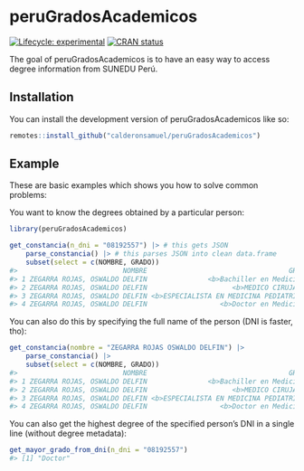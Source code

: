 
<!-- README.md is generated from README.Rmd. Please edit that file -->

# peruGradosAcademicos

<!-- badges: start -->

[![Lifecycle:
experimental](https://img.shields.io/badge/lifecycle-experimental-orange.svg)](https://lifecycle.r-lib.org/articles/stages.html#experimental)
[![CRAN
status](https://www.r-pkg.org/badges/version/peruGradosAcademicos)](https://CRAN.R-project.org/package=peruGradosAcademicos)
<!-- badges: end -->

The goal of peruGradosAcademicos is to have an easy way to access degree
information from SUNEDU Perú.

## Installation

You can install the development version of peruGradosAcademicos like so:

``` r
remotes::install_github("calderonsamuel/peruGradosAcademicos")
```

## Example

These are basic examples which shows you how to solve common problems:

You want to know the degrees obtained by a particular person:

``` r
library(peruGradosAcademicos)

get_constancia(n_dni = "08192557") |> # this gets JSON
    parse_constancia() |> # this parses JSON into clean data.frame
    subset(select = c(NOMBRE, GRADO))
#>                          NOMBRE                                   GRADO
#> 1 ZEGARRA ROJAS, OSWALDO DELFIN               <b>Bachiller en Medicina 
#> 2 ZEGARRA ROJAS, OSWALDO DELFIN                     <b>MEDICO CIRUJANO 
#> 3 ZEGARRA ROJAS, OSWALDO DELFIN <b>ESPECIALISTA EN MEDICINA PEDIATRICA 
#> 4 ZEGARRA ROJAS, OSWALDO DELFIN                  <b>Doctor en Medicina
```

You can also do this by specifying the full name of the person (DNI is
faster, tho):

``` r
get_constancia(nombre = "ZEGARRA ROJAS OSWALDO DELFIN") |> 
    parse_constancia() |> 
    subset(select = c(NOMBRE, GRADO))
#>                          NOMBRE                                   GRADO
#> 1 ZEGARRA ROJAS, OSWALDO DELFIN               <b>Bachiller en Medicina 
#> 2 ZEGARRA ROJAS, OSWALDO DELFIN                     <b>MEDICO CIRUJANO 
#> 3 ZEGARRA ROJAS, OSWALDO DELFIN <b>ESPECIALISTA EN MEDICINA PEDIATRICA 
#> 4 ZEGARRA ROJAS, OSWALDO DELFIN                  <b>Doctor en Medicina
```

You can also get the highest degree of the specified person’s DNI in a
single line (without degree metadata):

``` r
get_mayor_grado_from_dni(n_dni = "08192557")
#> [1] "Doctor"
```
